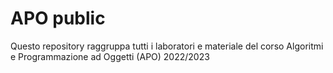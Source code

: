 # APO public
Questo repository raggruppa tutti i laboratori e materiale del corso Algoritmi e Programmazione ad Oggetti (APO) 2022/2023
